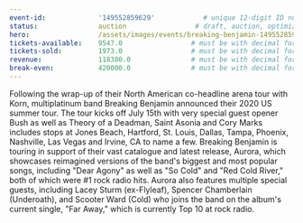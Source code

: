 ```yaml
---
event-id:             '149552859629'            # unique 12-digit ID number
status:               auction                 # draft, auction, optimized
hero:                 /assets/images/events/breaking-benjamin-149552859629/breaking-benjamin-hero.jpeg
tickets-available:    9547.0                 # must be with decimal for math to work
tickets-sold:         1973.0                 # must be with decimal for math to work
revenue:              118380.0               # must be with decimal for math to work
break-even:           420000.0               # must be with decimal for math to work
---
```


Following the wrap-up of their North American co-headline arena tour with Korn, multiplatinum band Breaking Benjamin announced their 2020 US summer tour. The tour kicks off July 15th with very special guest opener Bush as well as Theory of a Deadman, Saint Asonia and Cory Marks includes stops at Jones Beach, Hartford, St. Louis, Dallas, Tampa, Phoenix, Nashville, Las Vegas and Irvine, CA to name a few. Breaking Benjamin is touring in support of their vast catalogue and latest release, Aurora, which showcases reimagined versions of the band's biggest and most popular songs, including "Dear Agony" as well as "So Cold" and "Red Cold River," both of which were #1 rock radio hits. Aurora also features multiple special guests, including Lacey Sturm (ex-Flyleaf), Spencer Chamberlain (Underoath), and Scooter Ward (Cold) who joins the band on the album's current single, "Far Away," which is currently Top 10 at rock radio.